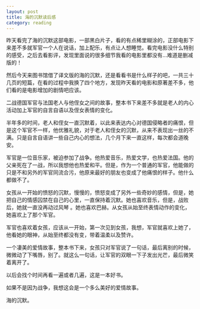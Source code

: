 ```yaml
---
layout: post
title: 海的沉默读后感
category: reading 
---
```


昨天看完了海的沉默这部电影，一部黑白片子，看的有点稀里糊涂的，正部电影下来差不多就军官一个人在说话，加上配乐，有点让人想睡觉。看完电影没什么特别的感受，之后去看影评，发现里面说的很多细节我看的电影里都没有…难道是删减版的！

然后今天来图书馆借了译文版的海的沉默，还是看看书是什么样子的吧，一共三十几页的短篇，在看的过程中我换了四个地方，发现昨天看的电影和原著差不多，他们看的是电影增加的剧情吧应该。

二战德国军官与法国老人与他侄女之间的故事，整本书下来差不多就是老人的内心活动加上军官的自言自语以及侄女表情的变化。

半年多的时间，老人和侄女一直沉默着，以此来表达内心对德国侵略者的痛恨，但是这个军官不一样，他优雅礼貌，对于老人和侄女的沉默，从来不表现出一丝的不满。只是自言自语讲一些自己内心的想法，几个月下来一直这样，每次都会道晚安。

军官是一位音乐家，被迫参加了战争。他热爱音乐，热爱文学，也热爱法国。他的父亲死在了一战，所以我想他也热爱和平。但是，作为一个普通的军官，他能做的只是不和另外的军官同流合污，他原来最好的朋友也变成了他痛恨的样子。他什么都做不了。

女孩从一开始的愤怒的沉默，慢慢的，愤怒变成了另外一些奇妙的感情，但是，她把自己的情感囚禁在自己的心里，一直保持着沉默。她也喜欢音乐，但是，战败后，她就一直没再动过风琴 。她也喜欢巴赫。从女孩从始至终表情动作的变化，她喜欢上了那个军官。 

军官也喜欢着女孩，应该从一开始，第一次见到女孩，我想，军官就喜欢上她了，他看她的眼神，从始至终都没有变，带着温柔以及赞许。 

一个凄美的爱情故事，整本书下来，女孩只对军官说了一句话，最后离别的时候，微微动了下嘴唇，别了。就这么一句话，让军官的双眼一下子发出光芒，最后微笑着离开了。

以后会找个时间再看一遍或者几遍，这是一本好书。 

如果不是因为战争，我想这会是一个多么美好的爱情故事。 

海的沉默。
